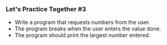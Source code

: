 ### Let's Practice Together \#3

- Write a program that requests numbers from the user.
- The program breaks when the user enters the value done.
- The program should print the largest number entered.
